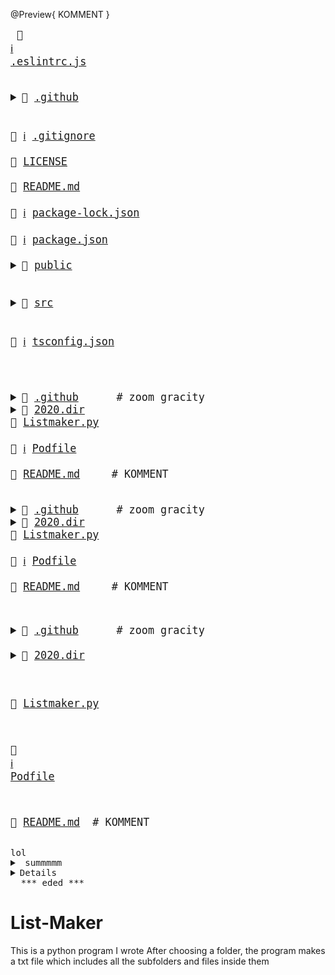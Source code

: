 @Preview{ KOMMENT }
<big><pre>
📜 <a href="https://eslint.org/">ℹ️</a> <a href="./.eslintrc.js">.eslintrc.js</a> <br />
<details><summary>📂 <a href="./.github">.github</a> </summary>
<blockquote>📄 <a href="./.github/FUNDING.yml">FUNDING.yml</a> </blockquote></details><br />
📜 <a href="https://git-scm.com/docs/gitignore">ℹ️</a> <a href="./.gitignore">.gitignore</a> <br />
📄 <a href="./LICENSE">LICENSE</a> <br />
📄 <a href="./README.md">README.md</a> <br />
📄 <a href="https://docs.npmjs.com/configuring-npm/package-lock-json.html">ℹ️</a> <a href="./package-lock.json">package-lock.json</a> <br />
📄 <a href="https://docs.npmjs.com/files/package.json">ℹ️</a> <a href="./package.json">package.json</a> <br />
<details><summary>📂 <a href="./public">public</a> </summary>
<blockquote>📄 <a href="./public/favicon.ico">favicon.ico</a> 
📄 <a href="./public/index.html">index.html</a> <br /></blockquote></details><br />
<details><summary>📂 <a href="./src">src</a> </summary>
<blockquote>📄 <a href="./src/App.tsx">App.tsx</a> 
<details><summary>📂 <a href="./src/components">components</a> </summary>
<blockquote>📄 <a href="./src/components/BadgesSection.tsx">BadgesSection.tsx</a> 
📄 <a href="./src/components/CommentSection.tsx">CommentSection.tsx</a> <br />
📄 <a href="./src/components/MarkdownDisplay.tsx">MarkdownDisplay.tsx</a> <br />
📄 <a href="./src/components/MarkdownDisplayLine.tsx">MarkdownDisplayLine.tsx</a> <br />
📄 <a href="./src/components/URLBox.tsx">URLBox.tsx</a> <br />
<details><summary>📂 <a href="./src/components/reusable">reusable</a> </summary>
<blockquote>📄 <a href="./src/components/reusable/Card.tsx">Card.tsx</a> 
📄 <a href="./src/components/reusable/CenteredCol.tsx">CenteredCol.tsx</a> <br />
📄 <a href="./src/components/reusable/CustomButton.tsx">CustomButton.tsx</a> <br />
📄 <a href="./src/components/reusable/CustomSecondaryButton.tsx">CustomSecondaryButton.tsx</a> <br />
📄 <a href="./src/components/reusable/Input.tsx">Input.tsx</a> <br />
📄 <a href="./src/components/reusable/TextArea.tsx">TextArea.tsx</a> <br /></blockquote></details></blockquote></details><br />
<details><summary>📂 <a href="./src/images">images</a> </summary>
<blockquote>📄 <a href="./src/images/Demo.gif">Demo.gif</a> 
📄 <a href="./src/images/updatedDemo.gif">updatedDemo.gif</a> <br /></blockquote></details><br />
📄 <a href="./src/index.css">index.css</a> <br />
📄 <a href="./src/index.tsx">index.tsx</a> <br />
📄 <a href="./src/react-app-env.d.ts">react-app-env.d.ts</a> <br />
<details><summary>📂 <a href="./src/tree">tree</a> </summary>
<blockquote>📄 <a href="./src/tree/constants.ts">constants.ts</a> 
📄 <a href="./src/tree/index.ts">index.ts</a> <br />
📄 <a href="./src/tree/languageWebsites.ts">languageWebsites.ts</a> <br />
📄 <a href="./src/tree/types.ts">types.ts</a> <br /></blockquote></details><br />
<details><summary>📂 <a href="./src/utils">utils</a> </summary>
<blockquote>📄 <a href="./src/utils/Switch.tsx">Switch.tsx</a> 
<details><summary>📂 <a href="./src/utils/createNpmFormatting">createNpmFormatting</a> </summary>
<blockquote>📄 <a href="./src/utils/createNpmFormatting/createNpmFormatting.ts">createNpmFormatting.ts</a> 
📄 <a href="./src/utils/createNpmFormatting/createNpmFormattingTest.ts">createNpmFormattingTest.ts</a> <br /></blockquote></details><br />
📄 <a href="./src/utils/deepCopyFunction.ts">deepCopyFunction.ts</a> <br />
<details><summary>📂 <a href="./src/utils/deleteFileFromPath">deleteFileFromPath</a> </summary>
<blockquote>📄 <a href="./src/utils/deleteFileFromPath/deleteFileFromPath.ts">deleteFileFromPath.ts</a> 
📄 <a href="./src/utils/deleteFileFromPath/deleteFileFromPathTest.ts">deleteFileFromPathTest.ts</a> <br /></blockquote></details><br />
📄 <a href="./src/utils/extractString.ts">extractString.ts</a> <br />
📄 <a href="./src/utils/filterChange.ts">filterChange.ts</a> <br />
<details><summary>📂 <a href="./src/utils/formatLanguages">formatLanguages</a> </summary>
<blockquote>📄 <a href="./src/utils/formatLanguages/formatLanguages.ts">formatLanguages.ts</a> 
📄 <a href="./src/utils/formatLanguages/formatLanguagesTest.ts">formatLanguagesTest.ts</a> <br /></blockquote></details><br />
📄 <a href="./src/utils/generateCoreTest.ts">generateCoreTest.ts</a> <br />
<details><summary>📂 <a href="./src/utils/generateMarkDownTree">generateMarkDownTree</a> </summary>
<blockquote>📄 <a href="./src/utils/generateMarkDownTree/generateMarkDownTree.ts">generateMarkDownTree.ts</a> 
📄 <a href="./src/utils/generateMarkDownTree/generateMarkDownTreeTest.ts">generateMarkDownTreeTest.ts</a> <br /></blockquote></details><br />
<details><summary>📂 <a href="./src/utils/getAutoGeneratedCommentForPath">getAutoGeneratedCommentForPath</a> </summary>
<blockquote>📄 <a href="./src/utils/getAutoGeneratedCommentForPath/getAutoGeneratedCommentForPath.ts">getAutoGeneratedCommentForPath.ts</a> 
📄 <a href="./src/utils/getAutoGeneratedCommentForPath/getAutoGeneratedCommentForPathtest.ts">getAutoGeneratedCommentForPathtest.ts</a> <br /></blockquote></details><br />
📄 <a href="./src/utils/getBuiltinComment.ts">getBuiltinComment.ts</a>           <span> # ";
const END_OF_FILE_COMMENT_PATTERN =</span><br />
<details><summary>📂 <a href="./src/utils/getCopyToClipboardContents">getCopyToClipboardContents</a> </summary>
<blockquote>📄 <a href="./src/utils/getCopyToClipboardContents/getCopyToClipboardContents.ts">getCopyToClipboardContents.ts</a> 
📄 <a href="./src/utils/getCopyToClipboardContents/getCopyToClipboardContentsTest.ts">getCopyToClipboardContentsTest.ts</a> <br /></blockquote></details><br />
📄 <a href="./src/utils/getCoreFromTree.ts">getCoreFromTree.ts</a> <br />
<details><summary>📂 <a href="./src/utils/getFileIconFromFileType">getFileIconFromFileType</a> </summary>
<blockquote>📄 <a href="./src/utils/getFileIconFromFileType/getFileIconFromFileType.ts">getFileIconFromFileType.ts</a> 
📄 <a href="./src/utils/getFileIconFromFileType/getFileIconFromFileTypeTest.ts">getFileIconFromFileTypeTest.ts</a> <br /></blockquote></details><br />
<details><summary>📂 <a href="./src/utils/getFileTypeFromPath">getFileTypeFromPath</a> </summary>
<blockquote>📄 <a href="./src/utils/getFileTypeFromPath/getFileTypeFromPath.ts">getFileTypeFromPath.ts</a> 
📄 <a href="./src/utils/getFileTypeFromPath/getFileTypeFromPathTest.ts">getFileTypeFromPathTest.ts</a> <br /></blockquote></details><br />
<details><summary>📂 <a href="./src/utils/getHyperLinkFromPath">getHyperLinkFromPath</a> </summary>
<blockquote>📄 <a href="./src/utils/getHyperLinkFromPath/getHyperLinkFromPath.ts">getHyperLinkFromPath.ts</a> 
📄 <a href="./src/utils/getHyperLinkFromPath/getHyperLinkFromPathtest.ts">getHyperLinkFromPathtest.ts</a> <br /></blockquote></details><br />
📄 <a href="./src/utils/getInfoLinks.ts">getInfoLinks.ts</a> <br />
<details><summary>📂 <a href="./src/utils/getLargestFileNameLengthInPath">getLargestFileNameLengthInPath</a> </summary>
<blockquote>📄 <a href="./src/utils/getLargestFileNameLengthInPath/getLargestFileNameLengthInLevel.ts">getLargestFileNameLengthInLevel.ts</a> 
📄 <a href="./src/utils/getLargestFileNameLengthInPath/getLargestFileNameLengthInLevelTest.ts">getLargestFileNameLengthInLevelTest.ts</a> <br /></blockquote></details><br />
<details><summary>📂 <a href="./src/utils/getOwnerAndRepoFromUrl">getOwnerAndRepoFromUrl</a> </summary>
<blockquote>📄 <a href="./src/utils/getOwnerAndRepoFromUrl/getOwnerAndRepoFromUrl.ts">getOwnerAndRepoFromUrl.ts</a> 
📄 <a href="./src/utils/getOwnerAndRepoFromUrl/getOwnerAndRepoFromUrlTest.ts">getOwnerAndRepoFromUrlTest.ts</a> <br /></blockquote></details><br />
📄 <a href="./src/utils/getPreviousTree.ts">getPreviousTree.ts</a> <br />
📄 <a href="./src/utils/getWebsiteForLanguage.ts">getWebsiteForLanguage.ts</a> <br />
<details><summary>📂 <a href="./src/utils/repoToBadge">repoToBadge</a> </summary>
<blockquote>📄 <a href="./src/utils/repoToBadge/repoToBadge.ts">repoToBadge.ts</a> 
📄 <a href="./src/utils/repoToBadge/repoToBadgeTest.ts">repoToBadgeTest.ts</a> <br /></blockquote></details><br />
<details><summary>📂 <a href="./src/utils/selectFoldersOnly">selectFoldersOnly</a> </summary>
<blockquote>📄 <a href="./src/utils/selectFoldersOnly/selectFoldersOnly.ts">selectFoldersOnly.ts</a> 
📄 <a href="./src/utils/selectFoldersOnly/selectFoldersOnlyTest.ts">selectFoldersOnlyTest.ts</a> <br /></blockquote></details><br />
<details><summary>📂 <a href="./src/utils/selectRootCores">selectRootCores</a> </summary>
<blockquote>📄 <a href="./src/utils/selectRootCores/SelectRootCoresTest.ts">SelectRootCoresTest.ts</a> 
📄 <a href="./src/utils/selectRootCores/selectRootCores.ts">selectRootCores.ts</a> <br /></blockquote></details><br />
<details><summary>📂 <a href="./src/utils/setCommentForPath">setCommentForPath</a> </summary>
<blockquote>📄 <a href="./src/utils/setCommentForPath/setCommentForPath.ts">setCommentForPath.ts</a> 
📄 <a href="./src/utils/setCommentForPath/setCommentForPathtest.ts">setCommentForPathtest.ts</a> <br /></blockquote></details><br />
📄 <a href="./src/utils/tagWrap.ts">tagWrap.ts</a> <br />
<details><summary>📂 <a href="./src/utils/undoDeletions">undoDeletions</a> </summary>
<blockquote>📄 <a href="./src/utils/undoDeletions/undoDeletions.ts">undoDeletions.ts</a> 
📄 <a href="./src/utils/undoDeletions/undoDeletionsTest.ts">undoDeletionsTest.ts</a> <br /></blockquote></details></blockquote></details></blockquote></details><br />
📄 <a href="https://www.typescriptlang.org/">ℹ️</a> <a href="./tsconfig.json">tsconfig.json</a> <br />
</pre></big>

<big><pre>
<details><summary>📂 <a href="./.github">.github</a>      <span># zoom gracity</span></summary>
<blockquote><details><summary>📂 <a href="./.github/workflows">workflows</a> </summary>
<blockquote>📄 <a href="./.github/workflows/pythonpackage.yml">pythonpackage.yml</a> </blockquote></details></blockquote></details><details><summary>📂 <a href="./2020.dir">2020.dir</a> </summary>
<blockquote>📄 <a href="./2020.dir/abc.txt">abc.txt</a> </blockquote></details>📄 <a href="./Listmaker.py">Listmaker.py</a> <br />
📄 <a href="https://guides.cocoapods.org/using/the-podfile.html">ℹ️</a> <a href="./Podfile">Podfile</a> <br />
📄 <a href="./README.md">README.md</a>    <span> # KOMMENT</span><br />
</pre></big>
<big><pre>
<details><summary>📂 <a href="./.github">.github</a>      <span># zoom gracity</span></summary>
<blockquote><details><summary>📂 <a href="./.github/workflows">workflows</a> </summary>
<blockquote>📄 <a href="./.github/workflows/pythonpackage.yml">pythonpackage.yml</a> </blockquote></details></blockquote></details><details><summary>📂 <a href="./2020.dir">2020.dir</a> </summary>
<blockquote>📄 <a href="./2020.dir/abc.txt">abc.txt</a> </blockquote></details>📄 <a href="./Listmaker.py">Listmaker.py</a> <br />
📄 <a href="https://guides.cocoapods.org/using/the-podfile.html">ℹ️</a> <a href="./Podfile">Podfile</a> <br />
📄 <a href="./README.md">README.md</a>    <span> # KOMMENT</span>
</pre></big>

<big><pre>
<details><summary>📂 <a href="./.github">.github</a>      <span># zoom gracity</span></summary>
<blockquote><details><summary>📂 <a href="./.github/workflows">workflows</a> </summary>
<blockquote>📄 <a href="./.github/workflows/pythonpackage.yml">pythonpackage.yml</a> </blockquote></details></blockquote></details>
<details><summary>📂 <a href="./2020.dir">2020.dir</a> 
</summary><blockquote>📄 <a href="./2020.dir/abc.txt">abc.txt</a> </blockquote></details>

📄 <a href="./Listmaker.py">Listmaker.py</a> 

📄 <a href="https://guides.cocoapods.org/using/the-podfile.html">ℹ️</a> <a href="./Podfile">Podfile</a> 

📄 <a href="./README.md">README.md</a>    <span> # KOMMENT</span>
</pre></big>

<pre>
lol
<details><summary> summmmm </summary>
<blockquote><details><summary> summmmm </summary>  
lol </details></blockquote></details></details><details><sumamry>loddddl</summary>k</details>&nbsp;&nbsp;***_eded_***
</pre>


# List-Maker

This is a python program I wrote
After choosing a folder, the program makes a txt file which includes all the subfolders and files inside them

